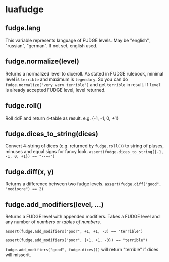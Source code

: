 # luafudge

## fudge.lang
This variable represents language of FUDGE levels. May be "english",
"russian", "german". If not set, english used.

## fudge.normalize(level)
Returns a normalized level to diceroll. As stated in FUDGE rulebook,
minimal level is `terrible` and maximum is `legendary`. So you can do
`fudge.normalize("very very terrible")` and get `terrible` in result.
If `level` is already accepted FUDGE level, level returned.

## fudge.roll()
Roll 4dF and return 4-table as result. e.g. {-1, -1, 0, +1}

## fudge.dices_to_string(dices)
Convert 4-string of dices (e.g. returned by `fudge.roll()`) to
string of pluses, minuses and equal signs for fancy look.
`assert(fudge.dices_to_string({-1, -1, 0, +1}) == "--=+")`

## fudge.diff(x, y)
Returns a difference between two fudge levels.
`assert(fudge.diff("good", "mediocre") == 2)`

## fudge.add_modifiers(level, ...)
Returns a FUDGE level with appended modifiers. Takes a FUDGE level
and any number of *numbers* or *tables of numbers*.

`assert(fudge.add_modifiers("poor", +1, +1, -3) == "terrible")`

`assert(fudge.add_modifiers("poor", {+1, +1, -3}) == "terrible")`

`fudge.add_modifiers("good", fudge.dices())` will return "terrible"
if dices will misscrit.
